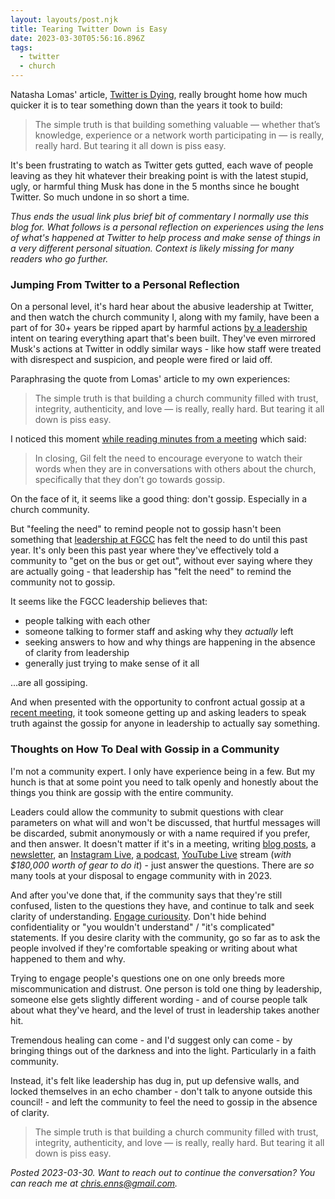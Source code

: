 ```yaml
---
layout: layouts/post.njk
title: Tearing Twitter Down is Easy
date: 2023-03-30T05:56:16.896Z
tags:
  - twitter
  - church
---
```


Natasha Lomas' article, [Twitter is Dying](https://techcrunch.com/2023/03/28/twitter-is-dying/), really brought home how much quicker it is to tear something down than the years it took to build:

> The simple truth is that building something valuable — whether that’s knowledge, experience or a network worth participating in — is really, really hard. But tearing it all down is piss easy.

It's been frustrating to watch as Twitter gets gutted, each wave of people leaving as they hit whatever their breaking point is with the latest stupid, ugly, or harmful thing Musk has done in the 5 months since he bought Twitter. So much undone in so short a time.

*Thus ends the usual link plus brief bit of commentary I normally use this blog for. What follows is a personal reflection on experiences using the lens of what's happened at Twitter to help process and make sense of things in a very different personal situation. Context is likely missing for many readers who go further.*

### Jumping From Twitter to a Personal Reflection

On a personal level, it's hard hear about the abusive leadership at Twitter, and then watch the church community I, along with my family, have been a part of for 30+ years be ripped apart by harmful actions [by a leadership](https://www.forestgrovecommunitychurch.com/about/staff-council/) intent on tearing everything apart that's been built. They've even mirrored Musk's actions at Twitter in oddly similar ways - like how staff were treated with disrespect and suspicion, and people were fired or laid off.

Paraphrasing the quote from Lomas' article to my own experiences: 

> The simple truth is that building a church community filled with trust, integrity, authenticity, and love — is really, really hard. But tearing it all down is piss easy.

I noticed this moment [while reading minutes from a meeting](https://www.forestgrovecommunitychurch.com/wp2020/wp-content/uploads/2023/03/Nov-6-Congregations-Meeting-Minutes.pdf) which said:

> In closing, Gil felt the need to encourage everyone to watch their words when they are in conversations with others about the church, specifically that they don’t go towards gossip.

On the face of it, it seems like a good thing: don't gossip. Especially in a church community. 

But "feeling the need" to remind people not to gossip hasn't been something that [leadership at FGCC](https://www.forestgrovecommunitychurch.com/about/staff-council/#council) has felt the need to do until this past year. It's only been this past year where they've effectively told a community to "get on the bus or get out", without ever saying where they are actually going - that leadership has "felt the need" to remind the community not to gossip.

It seems like the FGCC leadership believes that:

- people talking with each other
- someone talking to former staff and asking why they *actually* left
- seeking answers to how and why things are happening in the absence of clarity from leadership
- generally just trying to make sense of it all

...are all gossiping.

And when presented with the opportunity to confront actual gossip at a [recent meeting](https://forestgrovecc.com/congregationsmeeting/), it took someone getting up and asking leaders to speak truth against the gossip for anyone in leadership to actually say something.

### Thoughts on How To Deal with Gossip in a Community

I'm not a community expert. I only have experience being in a few. But my hunch is that at some point you need to talk openly and honestly about the things you think are gossip with the entire community. 

Leaders could allow the community to submit questions with clear parameters on what will and won't be discussed, that hurtful messages will be discarded, submit anonymously or with a name required if you prefer, and then answer. It doesn't matter if it's in a meeting, writing [blog posts](https://www.forestgrovecommunitychurch.com/attridge/news/), a [newsletter](https://us4.campaign-archive.com/home/?u=9eff9dc5286c0cce24d35fdcd&id=635dddf5df), an [Instagram Live](https://www.instagram.com/fgccattridge/), [a podcast](https://podcasts.apple.com/us/podcast/forest-grove-community-church/id982792087), [YouTube Live](https://www.youtube.com/@ForestGroveCommunityChurch) stream (*with $180,000 worth of gear to do it*) - just answer the questions. There are *so* many tools at your disposal to engage community with in 2023.

And after you've done that, if the community says that they're still confused, listen to the questions they have, and continue to talk and seek clarity of understanding. [Engage curiousity](https://www.jodienns.com/articles/t9a72sskno6w1zhw8uvumkgxkhvo5h). Don't hide behind confidentiality or "you wouldn't understand" / "it's complicated" statements. If you desire clarity with the community, go so far as to ask the people involved if they're comfortable speaking or writing about what happened to them and why.

Trying to engage people's questions one on one only breeds more miscommunication and distrust. One person is told one thing by leadership, someone else gets slightly different wording - and of course people talk about what they've heard, and the level of trust in leadership takes another hit.

Tremendous healing can come - and I'd suggest only can come - by bringing things out of the darkness and into the light. Particularly in a faith community. 

Instead, it's felt like leadership has dug in, put up defensive walls, and locked themselves in an echo chamber - don't talk to anyone outside this council! - and left the community to feel the need to gossip in the absence of clarity.

> The simple truth is that building a church community filled with trust, integrity, authenticity, and love — is really, really hard. But tearing it all down is piss easy.

*Posted 2023-03-30. Want to reach out to continue the conversation? You can reach me at <a href="mailto:chris.enns+myblog@gmail.com">chris.enns@gmail.com</a>.*